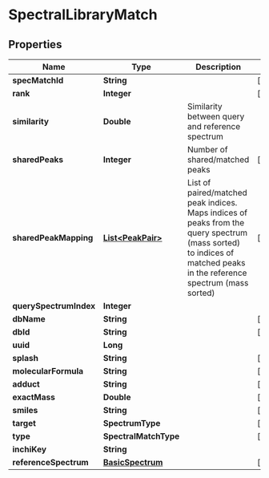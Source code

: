 

# SpectralLibraryMatch


## Properties

| Name | Type | Description | Notes |
|------------ | ------------- | ------------- | -------------|
|**specMatchId** | **String** |  |  [optional] |
|**rank** | **Integer** |  |  [optional] |
|**similarity** | **Double** | Similarity between query and reference spectrum |  |
|**sharedPeaks** | **Integer** | Number of shared/matched peaks |  [optional] |
|**sharedPeakMapping** | [**List&lt;PeakPair&gt;**](PeakPair.md) | List of paired/matched peak indices.   Maps indices of peaks from the query spectrum (mass sorted)  to indices of matched peaks in the reference spectrum (mass sorted) |  [optional] |
|**querySpectrumIndex** | **Integer** |  |  |
|**dbName** | **String** |  |  [optional] |
|**dbId** | **String** |  |  [optional] |
|**uuid** | **Long** |  |  |
|**splash** | **String** |  |  [optional] |
|**molecularFormula** | **String** |  |  [optional] |
|**adduct** | **String** |  |  [optional] |
|**exactMass** | **Double** |  |  [optional] |
|**smiles** | **String** |  |  [optional] |
|**target** | **SpectrumType** |  |  [optional] |
|**type** | **SpectralMatchType** |  |  [optional] |
|**inchiKey** | **String** |  |  |
|**referenceSpectrum** | [**BasicSpectrum**](BasicSpectrum.md) |  |  [optional] |



